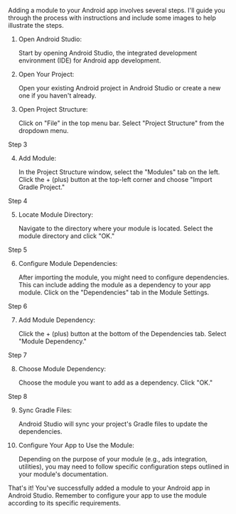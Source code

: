 Adding a module to your Android app involves several steps. I'll guide you through the process with instructions and include some images to help illustrate the steps.

1. Open Android Studio:

    Start by opening Android Studio, the integrated development environment (IDE) for Android app development.

2. Open Your Project:

    Open your existing Android project in Android Studio or create a new one if you haven't already.

3. Open Project Structure:

    Click on "File" in the top menu bar.
    Select "Project Structure" from the dropdown menu.

Step 3

4. Add Module:

    In the Project Structure window, select the "Modules" tab on the left.
    Click the + (plus) button at the top-left corner and choose "Import Gradle Project."

Step 4

5. Locate Module Directory:

    Navigate to the directory where your module is located.
    Select the module directory and click "OK."

Step 5

6. Configure Module Dependencies:

    After importing the module, you might need to configure dependencies. This can include adding the module as a dependency to your app module.
    Click on the "Dependencies" tab in the Module Settings.

Step 6

7. Add Module Dependency:

    Click the + (plus) button at the bottom of the Dependencies tab.
    Select "Module Dependency."

Step 7

8. Choose Module Dependency:

    Choose the module you want to add as a dependency.
    Click "OK."

Step 8

9. Sync Gradle Files:

    Android Studio will sync your project's Gradle files to update the dependencies.

10. Configure Your App to Use the Module:

    Depending on the purpose of your module (e.g., ads integration, utilities), you may need to follow specific configuration steps outlined in your module's documentation.

That's it! You've successfully added a module to your Android app in Android Studio. Remember to configure your app to use the module according to its specific requirements.
